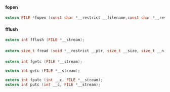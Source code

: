 






#### fopen

```c
extern FILE *fopen (const char *__restrict __filename,const char *__restrict __modes);
```


#### fflush

```c
extern int fflush (FILE *__stream);
```

####

```c
extern size_t fread (void *__restrict __ptr, size_t __size, size_t __n, FILE *__restrict __stream)
```

#### 

```c
extern int fgetc (FILE *__stream);

extern int getc (FILE *__stream);

extern int fputc (int __c, FILE *__stream);
extern int putc (int __c, FILE *__stream);

```
